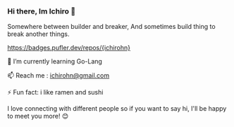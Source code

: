 ### Hi there, Im Ichiro 👋

Somewhere between builder and breaker, And sometimes build thing to break another things.

https://badges.pufler.dev/repos/{ichirohn}

🌱 I’m currently learning Go-Lang

📫 Reach me : ichirohn@gmail.com

⚡ Fun fact: i like ramen and sushi

I love connecting with different people so if you want to say hi, I'll be happy to meet you more! 😊

